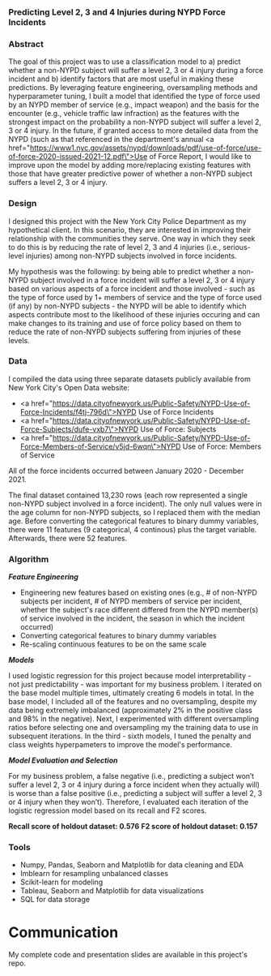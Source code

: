### Predicting Level 2, 3 and 4 Injuries during NYPD Force Incidents

### Abstract

The goal of this project was to use a classification model to a) predict whether a non-NYPD subject will suffer a level 2, 3 or 4 injury during a force incident and b) identify factors that are most useful in making these predictions. By leveraging feature engineering, oversampling methods and hyperparameter tuning, I built a model that identified the type of force used by an NYPD member of service (e.g., impact weapon) and the basis for the encounter (e.g., vehicle traffic law infraction) as the features with the strongest impact on the probability a non-NYPD subject will suffer a level 2, 3 or 4 injury. In the future, if granted access to more detailed data from the NYPD (such as that referenced in the department's annual <a href=\"https://www1.nyc.gov/assets/nypd/downloads/pdf/use-of-force/use-of-force-2020-issued-2021-12.pdf\">Use of Force Report</a>, I would like to improve upon the model by adding more/replacing existing features with those that have greater predictive power of whether a non-NYPD subject suffers a level 2, 3 or 4 injury.

### Design

I designed this project with the New York City Police Department as my hypothetical client. In this scenario, they are interested in improving their relationship with the communities they serve. One way in which they seek to do this is by reducing the rate of level 2, 3 and 4 injuries (i.e., serious-level injuries) among non-NYPD subjects involved in force incidents.

My hypothesis was the following: by being able to predict whether a non-NYPD subject involved in a force incident will suffer a level 2, 3 or 4 injury based on various aspects of a force incident and those involved - such as the type of force used by 1+ members of service and the type of force used (if any) by non-NYPD subjects - the NYPD will be able to identify which aspects contribute most to the likelihood of these injuries occuring and can make changes to its training and use of force policy based on them to reduce the rate of non-NYPD subjects suffering from injuries of these levels.

### Data

I compiled the data using three separate datasets publicly available from New York City's Open Data website:
- <a href=\"https://data.cityofnewyork.us/Public-Safety/NYPD-Use-of-Force-Incidents/f4tj-796d\">NYPD Use of Force Incidents</a>
- <a href=\"https://data.cityofnewyork.us/Public-Safety/NYPD-Use-of-Force-Subjects/dufe-vxb7\">NYPD Use of Force: Subjects</a>
- <a href=\"https://data.cityofnewyork.us/Public-Safety/NYPD-Use-of-Force-Members-of-Service/v5jd-6wqn\">NYPD Use of Force: Members of Service</a>

All of the force incidents occurred between January 2020 - December 2021.

The final dataset contained 13,230 rows (each row represented a single non-NYPD subject involved in a force incident). The only null values were in the age column for non-NYPD subjects, so I replaced them with the median age. Before converting the categorical features to binary dummy variables, there were 11 features (9 categorical, 4 continous) plus the target variable. Afterwards, there were 52 features.

### Algorithm

***Feature Engineering***

- Engineering new features based on existing ones (e.g., # of non-NYPD subjects per incident, # of NYPD members of service per incident, whether the subject's race different differed from the NYPD member(s) of service involved in the incident, the season in which the incident occurred)
- Converting categorical features to binary dummy variables
- Re-scaling continuous features to be on the same scale

***Models***

I used logistic regression for this project because model interpretability - not just predictability - was important for my business problem. I iterated on the base model multiple times, ultimately creating 6 models in total. In the base model, I included all of the features and no oversampling, despite my data being extremely imbalanced (approximately 2% in the positive class and 98% in the negative). Next, I experimented with different oversampling ratios before selecting one and oversampling my the training data to use in subsequent iterations. In the third - sixth models, I tuned the penalty and class weights hyperpameters to improve the model's performance.

***Model Evaluation and Selection***

For my business problem, a false negative (i.e., predicting a subject won’t suffer a level 2, 3 or 4 injury during a force incident when they actually will) is worse than a false positive (i.e., predicting a subject will suffer a level 2, 3 or 4 injury when they won’t). Therefore, I evaluated each iteration of the logistic regression model based on its recall and F2 scores.

**Recall score of holdout dataset: 0.576**
**F2 score of holdout dataset: 0.157**

### Tools

- Numpy, Pandas, Seaborn and Matplotlib for data cleaning and EDA
- Imblearn for resampling unbalanced classes
- Scikit-learn for modeling
- Tableau, Seaborn and Matplotlib for data visualizations
- SQL for data storage
    
# Communication
My complete code and presentation slides are available in this project's repo.
    

